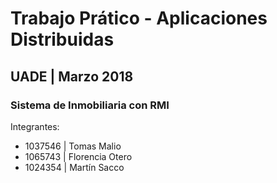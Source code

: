 # Trabajo Prático - Aplicaciones Distribuidas
## UADE | Marzo 2018
### Sistema de Inmobiliaria con RMI

Integrantes: 
* 1037546 | Tomas Malio
* 1065743 | Florencia Otero
* 1024354 | Martín Sacco
